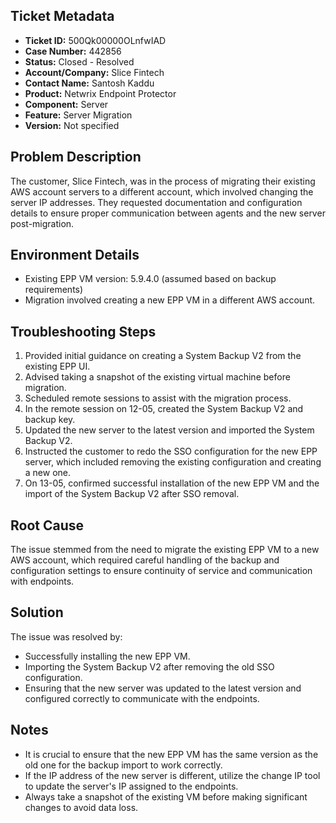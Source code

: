 ## Ticket Metadata
- **Ticket ID:** 500Qk00000OLnfwIAD
- **Case Number:** 442856
- **Status:** Closed - Resolved
- **Account/Company:** Slice Fintech
- **Contact Name:** Santosh Kaddu
- **Product:** Netwrix Endpoint Protector
- **Component:** Server
- **Feature:** Server Migration
- **Version:** Not specified

## Problem Description
The customer, Slice Fintech, was in the process of migrating their existing AWS account servers to a different account, which involved changing the server IP addresses. They requested documentation and configuration details to ensure proper communication between agents and the new server post-migration.

## Environment Details
- Existing EPP VM version: 5.9.4.0 (assumed based on backup requirements)
- Migration involved creating a new EPP VM in a different AWS account.

## Troubleshooting Steps
1. Provided initial guidance on creating a System Backup V2 from the existing EPP UI.
2. Advised taking a snapshot of the existing virtual machine before migration.
3. Scheduled remote sessions to assist with the migration process.
4. In the remote session on 12-05, created the System Backup V2 and backup key.
5. Updated the new server to the latest version and imported the System Backup V2.
6. Instructed the customer to redo the SSO configuration for the new EPP server, which included removing the existing configuration and creating a new one.
7. On 13-05, confirmed successful installation of the new EPP VM and the import of the System Backup V2 after SSO removal.

## Root Cause
The issue stemmed from the need to migrate the existing EPP VM to a new AWS account, which required careful handling of the backup and configuration settings to ensure continuity of service and communication with endpoints.

## Solution
The issue was resolved by:
- Successfully installing the new EPP VM.
- Importing the System Backup V2 after removing the old SSO configuration.
- Ensuring that the new server was updated to the latest version and configured correctly to communicate with the endpoints.

## Notes
- It is crucial to ensure that the new EPP VM has the same version as the old one for the backup import to work correctly.
- If the IP address of the new server is different, utilize the change IP tool to update the server's IP assigned to the endpoints.
- Always take a snapshot of the existing VM before making significant changes to avoid data loss.